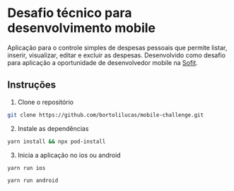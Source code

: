 # Desafio técnico para desenvolvimento mobile

Aplicação para o controle simples de despesas pessoais que permite listar, inserir, visualizar, editar e excluir as despesas. Desenvolvido como desafio para aplicação a oportunidade de desenvolvedor mobile na [Sofit](https://sofit4.com.br).

## Instruções

1. Clone o repositório

```bash
git clone https://github.com/bortolilucas/mobile-challenge.git
```

2. Instale as dependências

```bash
yarn install && npx pod-install
```

3. Inicia a aplicação no ios ou android

```bash
yarn run ios
```

```bash
yarn run android
```
